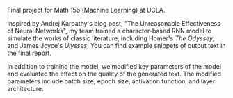Final project for Math 156 (Machine Learning) at UCLA.

Inspired by Andrej Karpathy's blog post, "The Unreasonable
Effectiveness of Neural Networks", my team trained a
character-based RNN
model to simulate the works of classic literature, including
Homer's _The Odyssey_, and James Joyce's _Ulysses_.
You can find example snippets of output text in the
final report.

In addition to training the model, we 
modified key parameters of the model and evaluated the effect 
on the quality of the generated text. The modified
parameters include
batch size, epoch size, activation function,
and layer architecture.

